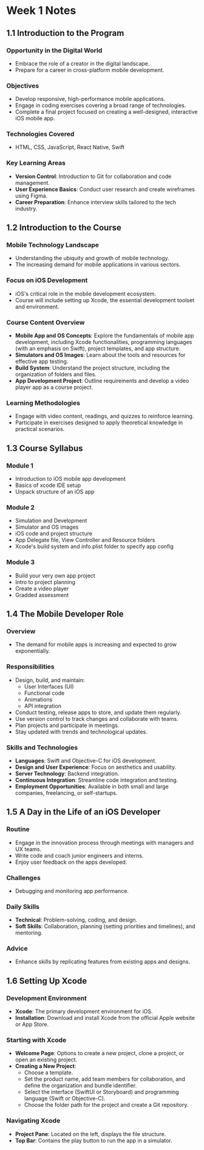 # Week 1 Notes

## 1.1 Introduction to the Program

### Opportunity in the Digital World
- Embrace the role of a creator in the digital landscape.
- Prepare for a career in cross-platform mobile development.

### Objectives
- Develop responsive, high-performance mobile applications.
- Engage in coding exercises covering a broad range of technologies.
- Complete a final project focused on creating a well-designed, interactive iOS mobile app.

### Technologies Covered
- HTML, CSS, JavaScript, React Native, Swift

### Key Learning Areas
- **Version Control**: Introduction to Git for collaboration and code management.
- **User Experience Basics**: Conduct user research and create wireframes using Figma.
- **Career Preparation**: Enhance interview skills tailored to the tech industry.

## 1.2 Introduction to the Course

### Mobile Technology Landscape
- Understanding the ubiquity and growth of mobile technology.
- The increasing demand for mobile applications in various sectors.

### Focus on iOS Development
- iOS's critical role in the mobile development ecosystem.
- Course will include setting up Xcode, the essential development toolset and environment.

### Course Content Overview
- **Mobile App and OS Concepts**: Explore the fundamentals of mobile app development, including Xcode functionalities, programming languages (with an emphasis on Swift), project templates, and app structure.
- **Simulators and OS Images**: Learn about the tools and resources for effective app testing.
- **Build System**: Understand the project structure, including the organization of folders and files.
- **App Development Project**: Outline requirements and develop a video player app as a course project.

### Learning Methodologies
- Engage with video content, readings, and quizzes to reinforce learning.
- Participate in exercises designed to apply theoretical knowledge in practical scenarios.
 
## 1.3 Course Syllabus

### Module 1
- Introduction to iOS mobile app development
- Basics of xcode IDE setup
- Unpack structure of an iOS app

### Module 2
- Simulation and Development
- Simulator and OS images
- iOS code and project structure
- App Delegate file, View Controller and Resource folders
- Xcode's build system and info.plist folder to specify app config

### Module 3
- Build your very own app project
- Intro to project planning
- Create a video player
- Gradded assessment

## 1.4 The Mobile Developer Role

### Overview
- The demand for mobile apps is increasing and expected to grow exponentially.

### Responsibilities
- Design, build, and maintain:
  - User Interfaces (UI)
  - Functional code
  - Animations
  - API integration
- Conduct testing, release apps to store, and update them regularly.
- Use version control to track changes and collaborate with teams.
- Plan projects and participate in meetings.
- Stay updated with trends and technological updates.

### Skills and Technologies
- **Languages**: Swift and Objective-C for iOS development.
- **Design and User Experience**: Focus on aesthetics and usability.
- **Server Technology**: Backend integration.
- **Continuous Integration**: Streamline code integration and testing.
- **Employment Opportunities**: Available in both small and large companies, freelancing, or self-startups.

## 1.5 A Day in the Life of an iOS Developer

### Routine
- Engage in the innovation process through meetings with managers and UX teams.
- Write code and coach junior engineers and interns.
- Enjoy user feedback on the apps developed.

### Challenges
- Debugging and monitoring app performance.

### Daily Skills
- **Technical**: Problem-solving, coding, and design.
- **Soft Skills**: Collaboration, planning (setting priorities and timelines), and mentoring.

### Advice
- Enhance skills by replicating features from existing apps and designs.

## 1.6 Setting Up Xcode

### Development Environment
- **Xcode**: The primary development environment for iOS.
- **Installation**: Download and install Xcode from the official Apple website or App Store.

### Starting with Xcode
- **Welcome Page**: Options to create a new project, clone a project, or open an existing project.
- **Creating a New Project**:
  - Choose a template.
  - Set the product name, add team members for collaboration, and define the organization and bundle identifier.
  - Select the interface (SwiftUI or Storyboard) and programming language (Swift or Objective-C).
  - Choose the folder path for the project and create a Git repository.

### Navigating Xcode
- **Project Pane**: Located on the left, displays the file structure.
- **Top Bar**: Contains the play button to run the app in a simulator.
